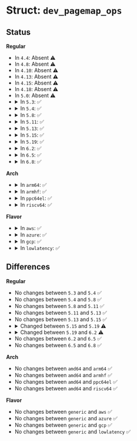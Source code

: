 # Struct: <code>dev_pagemap_ops</code>

## Status
<b>Regular</b>
<ul>
<li>
In <code>4.4</code>: Absent ⚠️
</li>
<li>
In <code>4.8</code>: Absent ⚠️
</li>
<li>
In <code>4.10</code>: Absent ⚠️
</li>
<li>
In <code>4.13</code>: Absent ⚠️
</li>
<li>
In <code>4.15</code>: Absent ⚠️
</li>
<li>
In <code>4.18</code>: Absent ⚠️
</li>
<li>
In <code>5.0</code>: Absent ⚠️
</li>
<li>
<details>
<summary>In <code>5.3</code>: ✅</summary>

```c
struct dev_pagemap_ops {
    void (*page_free)(struct page *);
    void (*kill)(struct dev_pagemap *);
    void (*cleanup)(struct dev_pagemap *);
    vm_fault_t (*migrate_to_ram)(struct vm_fault *);
};
```
</details>
</li>
<li>
<details>
<summary>In <code>5.4</code>: ✅</summary>

```c
struct dev_pagemap_ops {
    void (*page_free)(struct page *);
    void (*kill)(struct dev_pagemap *);
    void (*cleanup)(struct dev_pagemap *);
    vm_fault_t (*migrate_to_ram)(struct vm_fault *);
};
```
</details>
</li>
<li>
<details>
<summary>In <code>5.8</code>: ✅</summary>

```c
struct dev_pagemap_ops {
    void (*page_free)(struct page *);
    void (*kill)(struct dev_pagemap *);
    void (*cleanup)(struct dev_pagemap *);
    vm_fault_t (*migrate_to_ram)(struct vm_fault *);
};
```
</details>
</li>
<li>
<details>
<summary>In <code>5.11</code>: ✅</summary>

```c
struct dev_pagemap_ops {
    void (*page_free)(struct page *);
    void (*kill)(struct dev_pagemap *);
    void (*cleanup)(struct dev_pagemap *);
    vm_fault_t (*migrate_to_ram)(struct vm_fault *);
};
```
</details>
</li>
<li>
<details>
<summary>In <code>5.13</code>: ✅</summary>

```c
struct dev_pagemap_ops {
    void (*page_free)(struct page *);
    void (*kill)(struct dev_pagemap *);
    void (*cleanup)(struct dev_pagemap *);
    vm_fault_t (*migrate_to_ram)(struct vm_fault *);
};
```
</details>
</li>
<li>
<details>
<summary>In <code>5.15</code>: ✅</summary>

```c
struct dev_pagemap_ops {
    void (*page_free)(struct page *);
    void (*kill)(struct dev_pagemap *);
    void (*cleanup)(struct dev_pagemap *);
    vm_fault_t (*migrate_to_ram)(struct vm_fault *);
};
```
</details>
</li>
<li>
<details>
<summary>In <code>5.19</code>: ✅</summary>

```c
struct dev_pagemap_ops {
    void (*page_free)(struct page *);
    vm_fault_t (*migrate_to_ram)(struct vm_fault *);
};
```
</details>
</li>
<li>
<details>
<summary>In <code>6.2</code>: ✅</summary>

```c
struct dev_pagemap_ops {
    void (*page_free)(struct page *);
    vm_fault_t (*migrate_to_ram)(struct vm_fault *);
    int (*memory_failure)(struct dev_pagemap *, long unsigned int, long unsigned int, int);
};
```
</details>
</li>
<li>
<details>
<summary>In <code>6.5</code>: ✅</summary>

```c
struct dev_pagemap_ops {
    void (*page_free)(struct page *);
    vm_fault_t (*migrate_to_ram)(struct vm_fault *);
    int (*memory_failure)(struct dev_pagemap *, long unsigned int, long unsigned int, int);
};
```
</details>
</li>
<li>
<details>
<summary>In <code>6.8</code>: ✅</summary>

```c
struct dev_pagemap_ops {
    void (*page_free)(struct page *);
    vm_fault_t (*migrate_to_ram)(struct vm_fault *);
    int (*memory_failure)(struct dev_pagemap *, long unsigned int, long unsigned int, int);
};
```
</details>
</li>
</ul>
<b>Arch</b>
<ul>
<li>
<details>
<summary>In <code>arm64</code>: ✅</summary>

```c
struct dev_pagemap_ops {
    void (*page_free)(struct page *);
    void (*kill)(struct dev_pagemap *);
    void (*cleanup)(struct dev_pagemap *);
    vm_fault_t (*migrate_to_ram)(struct vm_fault *);
};
```
</details>
</li>
<li>
<details>
<summary>In <code>armhf</code>: ✅</summary>

```c
struct dev_pagemap_ops {
    void (*page_free)(struct page *);
    void (*kill)(struct dev_pagemap *);
    void (*cleanup)(struct dev_pagemap *);
    vm_fault_t (*migrate_to_ram)(struct vm_fault *);
};
```
</details>
</li>
<li>
<details>
<summary>In <code>ppc64el</code>: ✅</summary>

```c
struct dev_pagemap_ops {
    void (*page_free)(struct page *);
    void (*kill)(struct dev_pagemap *);
    void (*cleanup)(struct dev_pagemap *);
    vm_fault_t (*migrate_to_ram)(struct vm_fault *);
};
```
</details>
</li>
<li>
<details>
<summary>In <code>riscv64</code>: ✅</summary>

```c
struct dev_pagemap_ops {
    void (*page_free)(struct page *);
    void (*kill)(struct dev_pagemap *);
    void (*cleanup)(struct dev_pagemap *);
    vm_fault_t (*migrate_to_ram)(struct vm_fault *);
};
```
</details>
</li>
</ul>
<b>Flavor</b>
<ul>
<li>
<details>
<summary>In <code>aws</code>: ✅</summary>

```c
struct dev_pagemap_ops {
    void (*page_free)(struct page *);
    void (*kill)(struct dev_pagemap *);
    void (*cleanup)(struct dev_pagemap *);
    vm_fault_t (*migrate_to_ram)(struct vm_fault *);
};
```
</details>
</li>
<li>
<details>
<summary>In <code>azure</code>: ✅</summary>

```c
struct dev_pagemap_ops {
    void (*page_free)(struct page *);
    void (*kill)(struct dev_pagemap *);
    void (*cleanup)(struct dev_pagemap *);
    vm_fault_t (*migrate_to_ram)(struct vm_fault *);
};
```
</details>
</li>
<li>
<details>
<summary>In <code>gcp</code>: ✅</summary>

```c
struct dev_pagemap_ops {
    void (*page_free)(struct page *);
    void (*kill)(struct dev_pagemap *);
    void (*cleanup)(struct dev_pagemap *);
    vm_fault_t (*migrate_to_ram)(struct vm_fault *);
};
```
</details>
</li>
<li>
<details>
<summary>In <code>lowlatency</code>: ✅</summary>

```c
struct dev_pagemap_ops {
    void (*page_free)(struct page *);
    void (*kill)(struct dev_pagemap *);
    void (*cleanup)(struct dev_pagemap *);
    vm_fault_t (*migrate_to_ram)(struct vm_fault *);
};
```
</details>
</li>
</ul>

## Differences
<b>Regular</b>
<ul>
<li>
No changes between <code>5.3</code> and <code>5.4</code> ✅
</li>
<li>
No changes between <code>5.4</code> and <code>5.8</code> ✅
</li>
<li>
No changes between <code>5.8</code> and <code>5.11</code> ✅
</li>
<li>
No changes between <code>5.11</code> and <code>5.13</code> ✅
</li>
<li>
No changes between <code>5.13</code> and <code>5.15</code> ✅
</li>
<li>
<details>
<summary>Changed between <code>5.15</code> and <code>5.19</code> ⚠️</summary>
<ul>
<li>
<b>Field removed. </b>
<code>void (*kill)(struct dev_pagemap *)</code>
</li>
<li>
<b>Field removed. </b>
<code>void (*cleanup)(struct dev_pagemap *)</code>
</li>
</ul>
</details>
</li>
<li>
<details>
<summary>Changed between <code>5.19</code> and <code>6.2</code> ⚠️</summary>
<ul>
<li>
<b>Field added. </b>
<code>int (*memory_failure)(struct dev_pagemap *, long unsigned int, long unsigned int, int)</code>
</li>
</ul>
</details>
</li>
<li>
No changes between <code>6.2</code> and <code>6.5</code> ✅
</li>
<li>
No changes between <code>6.5</code> and <code>6.8</code> ✅
</li>
</ul>
<b>Arch</b>
<ul>
<li>
No changes between <code>amd64</code> and <code>arm64</code> ✅
</li>
<li>
No changes between <code>amd64</code> and <code>armhf</code> ✅
</li>
<li>
No changes between <code>amd64</code> and <code>ppc64el</code> ✅
</li>
<li>
No changes between <code>amd64</code> and <code>riscv64</code> ✅
</li>
</ul>
<b>Flavor</b>
<ul>
<li>
No changes between <code>generic</code> and <code>aws</code> ✅
</li>
<li>
No changes between <code>generic</code> and <code>azure</code> ✅
</li>
<li>
No changes between <code>generic</code> and <code>gcp</code> ✅
</li>
<li>
No changes between <code>generic</code> and <code>lowlatency</code> ✅
</li>
</ul>
